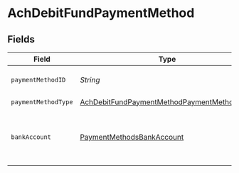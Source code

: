 # AchDebitFundPaymentMethod


## Fields

| Field                                                                                                               | Type                                                                                                                | Required                                                                                                            | Description                                                                                                         |
| ------------------------------------------------------------------------------------------------------------------- | ------------------------------------------------------------------------------------------------------------------- | ------------------------------------------------------------------------------------------------------------------- | ------------------------------------------------------------------------------------------------------------------- |
| `paymentMethodID`                                                                                                   | *String*                                                                                                            | :heavy_check_mark:                                                                                                  | ID of the payment method.                                                                                           |
| `paymentMethodType`                                                                                                 | [AchDebitFundPaymentMethodPaymentMethodType](../../models/components/AchDebitFundPaymentMethodPaymentMethodType.md) | :heavy_check_mark:                                                                                                  | N/A                                                                                                                 |
| `bankAccount`                                                                                                       | [PaymentMethodsBankAccount](../../models/components/PaymentMethodsBankAccount.md)                                   | :heavy_check_mark:                                                                                                  | A bank account as contained within a payment method.                                                                |